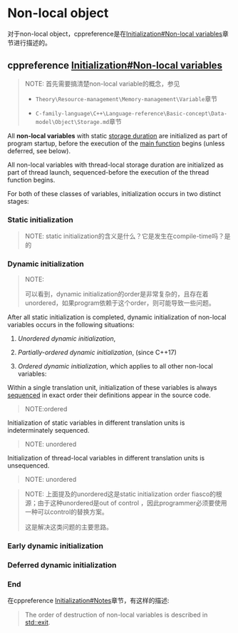 # Non-local object

对于non-local object，cppreference是在[Initialization#Non-local variables](https://en.cppreference.com/w/cpp/language/initialization#Non-local_variables)章节进行描述的。

## cppreference [Initialization#Non-local variables](https://en.cppreference.com/w/cpp/language/initialization#Non-local_variables)

> NOTE: 首先需要搞清楚non-local variable的概念，参见
>
> - `Theory\Resource-management\Memory-management\Variable`章节
>
> - `C-family-language\C++\Language-reference\Basic-concept\Data-model\Object\Storage.md`章节
>
> 

All **non-local variables** with static [storage duration](https://en.cppreference.com/w/cpp/language/storage_duration) are initialized as part of program startup, before the execution of the [main function](https://en.cppreference.com/w/cpp/language/main_function) begins (unless deferred, see below). 

All non-local variables with thread-local storage duration are initialized as part of thread launch, sequenced-before the execution of the thread function begins. 

For both of these classes of variables, initialization occurs in two distinct stages:

### Static initialization

> NOTE: static initialization的含义是什么？它是发生在compile-time吗？是的



### Dynamic initialization

> NOTE: 
>
> 可以看到，dynamic initialization的order是非常复杂的，且存在着unordered，如果program依赖于这个order，则可能导致一些问题。
>
> 

After all static initialization is completed, dynamic initialization of non-local variables occurs in the following situations:

1) *Unordered dynamic initialization*,

2) *Partially-ordered dynamic initialization*, (since C++17)

3) *Ordered dynamic initialization*, which applies to all other non-local variables: 

Within a single translation unit, initialization of these variables is always [sequenced](https://en.cppreference.com/w/cpp/language/eval_order) in exact order their definitions appear in the source code.

> NOTE:ordered

Initialization of static variables in different translation units is indeterminately sequenced. 

> NOTE: unordered

Initialization of thread-local variables in different translation units is unsequenced.

> NOTE: unordered



> NOTE: 上面提及的unordered这是static initialization order fiasco的根源；由于这种unordered是out of control ，因此programmer必须要使用一种可以control的替换方案。
>
> 这是解决这类问题的主要思路。



### Early dynamic initialization



### Deferred dynamic initialization



### End

在cppreference [Initialization#Notes](https://en.cppreference.com/w/cpp/language/initialization#Notes)章节，有这样的描述: 

> The order of destruction of non-local variables is described in [std::exit](https://en.cppreference.com/w/cpp/utility/program/exit).